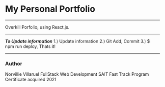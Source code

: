 # My Personal Portfolio

---

Overkill Porfolio, using React.js.

---
***To Update information***
1.) Update information
2.) Git Add, Commit
3.) $ npm run deploy, Thats it!

---

### Author
Norvillie Villaruel
FullStack
Web Development SAIT Fast Track Program
Certificate acquired 2021
